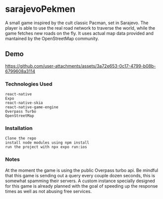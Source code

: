# sarajevoPekmen

A small game inspired by the cult classic Pacman, set in Sarajevo. The player is able to use the real road network to
traverse the world, while the game fetches new roads on the fly. It uses actual map data provided and mantained by the OpenStreetMap community.

## Demo

https://github.com/user-attachments/assets/3a72e653-0c17-4799-b08b-6799608a3114

### Technologies Used

    react-native
    Expo
    react-native-skia
    react-native-game-engine
    Overpass Turbo 
    OpenStreetMap

### Installation

    Clone the repo
    install node modules using npm install
    run the project with npx expo run:ios

### Notes

At the moment the game is using the public Overpass turbo api. Be mindful that this game is sending out a query every
couple dozen seconds, this is somewhat spamming their servers.
A custom instance specially designed for this game is already planned with the goal of speeding up the response times as
well as not abusing free services.
